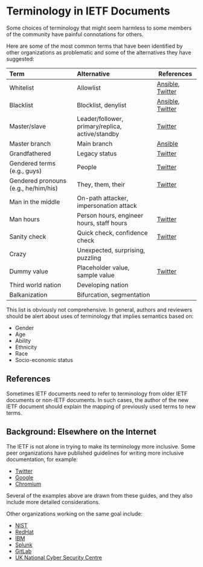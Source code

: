 # Terminology in IETF Documents

Some choices of terminology that might seem harmless to some members of the community have painful connotations for others.  

Here are some of the most common terms that have been identified by other organizations as problematic and some of the alternatives they have suggested:

| Term                                  | Alternative                                       | References                            |
|:--------------------------------------|:--------------------------------------------------|----------------------------------------
| Whitelist                             | Allowlist                                         |[Ansible](https://www.redhat.com/en/blog/making-open-source-more-inclusive-eradicating-problematic-language), [Twitter](https://twitter.com/TwitterEng/status/1278733305190342656)| 
| Blacklist	                            | Blocklist, denylist                               |[Ansible](https://www.redhat.com/en/blog/making-open-source-more-inclusive-eradicating-problematic-language), [Twitter](https://twitter.com/TwitterEng/status/1278733305190342656)| 
| Master/slave                          | Leader/follower, primary/replica, active/standby  |[Twitter](https://twitter.com/TwitterEng/status/1278733305190342656)|
| Master branch                         | Main branch                                       |[Ansible](https://www.redhat.com/en/blog/making-open-source-more-inclusive-eradicating-problematic-language)|            
| Grandfathered	                        | Legacy status                                     |[Twitter](https://twitter.com/TwitterEng/status/1278733305190342656)|
| Gendered terms (e.g., guys)           | People                                            |[Twitter](https://twitter.com/TwitterEng/status/1278733305190342656)|
| Gendered pronouns (e.g., he/him/his)  | They, them, their                                 |[Twitter](https://twitter.com/TwitterEng/status/1278733305190342656)|
| Man in the middle                     | On-path attacker, impersonation attack            |
| Man hours	                            | Person hours, engineer hours, staff hours         |[Twitter](https://twitter.com/TwitterEng/status/1278733305190342656)|
| Sanity check                          | Quick check, confidence check                     |[Twitter](https://twitter.com/TwitterEng/status/1278733305190342656)|
| Crazy                                 | Unexpected, surprising, puzzling                  |
| Dummy value                           | Placeholder value, sample value                   |[Twitter](https://twitter.com/TwitterEng/status/1278733305190342656)|
| Third world nation                    | Developing nation                                 |
| Balkanization                         | Bifurcation, segmentation                         |

This list is obviously not comprehensive.  In general, authors and reviewers
should be alert about uses of terminology that implies semantics based on:

* Gender
* Age
* Ability
* Ethnicity
* Race
* Socio-economic status

## References

Sometimes IETF documents need to refer to terminology from older IETF documents
or non-IETF documents. In such cases, the
author of the new IETF document should explain the mapping of previously used terms to new terms. 

## Background: Elsewhere on the Internet

The IETF is not alone in trying to make its terminology more inclusive.  Some
peer organizations have published guidelines for writing more inclusive
documentation, for example:

* [Twitter](https://twitter.com/TwitterEng/status/1278733305190342656)
* [Google](https://developers.google.com/style/inclusive-documentation)
* [Chromium](https://chromium.googlesource.com/chromium/src/+/master/styleguide/inclusive_code.md#racially-neutral)

Several of the examples above are drawn from these guides, and they also include
more detailed considerations.

Other organizations working on the same goal include:

* [NIST](https://www.politico.com/news/2020/06/25/agency-ends-use-technology-terms-racist-associations-339880)
* [RedHat](https://www.redhat.com/en/blog/making-open-source-more-inclusive-eradicating-problematic-language)
* [IBM](https://www.ibm.com/downloads/cas/2DZELQ4O)
* [Splunk](https://www.splunk.com/en_us/blog/leadership/biased-language-has-no-place-in-tech.html)
* [GitLab](https://gitlab.com/gitlab-org/gitlab/-/issues/221164)
* [UK National Cyber Security Centre](https://www.ncsc.gov.uk/blog-post/terminology-its-not-black-and-white)
